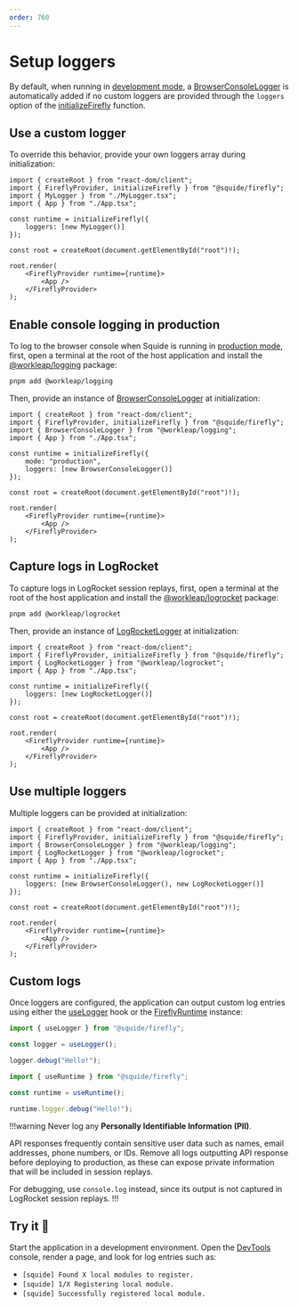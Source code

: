 ```yaml
---
order: 760
---
```


# Setup loggers

By default, when running in [development mode](../reference/runtime/runtime-class.md#change-the-runtime-mode), a [BrowserConsoleLogger](https://workleap.github.io/wl-logging/reference/browserconsolelogger/) is automatically added if no custom loggers are provided through the `loggers` option of the [initializeFirefly](../reference/registration/initializeFirefly.md) function.

## Use a custom logger

To override this behavior, provide your own loggers array during initialization:

```tsx !#7 host/src/index.tsx
import { createRoot } from "react-dom/client";
import { FireflyProvider, initializeFirefly } from "@squide/firefly";
import { MyLogger } from "./MyLogger.tsx";
import { App } from "./App.tsx";

const runtime = initializeFirefly({
    loggers: [new MyLogger()]
});

const root = createRoot(document.getElementById("root")!);

root.render(
    <FireflyProvider runtime={runtime}>
        <App />
    </FireflyProvider>
);
```

## Enable console logging in production

To log to the browser console when Squide is running in [production mode](../reference/runtime/runtime-class.md#change-the-runtime-mode), first, open a terminal at the root of the host application and install the [@workleap/logging](https://www.npmjs.com/package/@workleap/logging) package:

``` bash
pnpm add @workleap/logging
```

Then, provide an instance of [BrowserConsoleLogger](https://workleap.github.io/wl-logging/reference/browserconsolelogger/) at initialization:

```tsx !#8 host/src/index.tsx
import { createRoot } from "react-dom/client";
import { FireflyProvider, initializeFirefly } from "@squide/firefly";
import { BrowserConsoleLogger } from "@workleap/logging";
import { App } from "./App.tsx";

const runtime = initializeFirefly({
    mode: "production",
    loggers: [new BrowserConsoleLogger()]
});

const root = createRoot(document.getElementById("root")!);

root.render(
    <FireflyProvider runtime={runtime}>
        <App />
    </FireflyProvider>
);
```

## Capture logs in LogRocket

To capture logs in LogRocket session replays, first, open a terminal at the root of the host application and install the [@workleap/logrocket](https://www.npmjs.com/package/@workleap/logrocket) package:

``` bash
pnpm add @workleap/logrocket
```

Then, provide an instance of [LogRocketLogger](https://workleap.github.io/wl-telemetry/logrocket/reference/logrocketlogger/) at initialization:

```tsx !#7 host/src/index.tsx
import { createRoot } from "react-dom/client";
import { FireflyProvider, initializeFirefly } from "@squide/firefly";
import { LogRocketLogger } from "@workleap/logrocket";
import { App } from "./App.tsx";

const runtime = initializeFirefly({
    loggers: [new LogRocketLogger()]
});

const root = createRoot(document.getElementById("root")!);

root.render(
    <FireflyProvider runtime={runtime}>
        <App />
    </FireflyProvider>
);
```

## Use multiple loggers

Multiple loggers can be provided at initialization:

```tsx !#8 host/src/index.tsx
import { createRoot } from "react-dom/client";
import { FireflyProvider, initializeFirefly } from "@squide/firefly";
import { BrowserConsoleLogger } from "@workleap/logging";
import { LogRocketLogger } from "@workleap/logrocket";
import { App } from "./App.tsx";

const runtime = initializeFirefly({
    loggers: [new BrowserConsoleLogger(), new LogRocketLogger()]
});

const root = createRoot(document.getElementById("root")!);

root.render(
    <FireflyProvider runtime={runtime}>
        <App />
    </FireflyProvider>
);
```

## Custom logs

Once loggers are configured, the application can output custom log entries using either the [useLogger](../reference/runtime/useLogger.md) hook or the [FireflyRuntime](../reference/runtime/runtime-class.md#log-a-message) instance:

```ts !#3,5
import { useLogger } from "@squide/firefly";

const logger = useLogger();

logger.debug("Hello!");
```

```ts !#5
import { useRuntime } from "@squide/firefly";

const runtime = useRuntime();

runtime.logger.debug("Hello!");
```

!!!warning
Never log any **Personally Identifiable Information (PII)**.

API responses frequently contain sensitive user data such as names, email addresses, phone numbers, or IDs. Remove all logs outputting API response before deploying to production, as these can expose private information that will be included in session replays.

For debugging, use `console.log` instead, since its output is not captured in LogRocket session replays.
!!!

## Try it :rocket:

Start the application in a development environment. Open the [DevTools](https://developer.chrome.com/docs/devtools/) console, render a page, and look for log entries such as:

- `[squide] Found X local modules to register.`
- `[squide] 1/X Registering local module.`
- `[squide] Successfully registered local module.`




